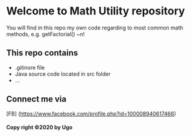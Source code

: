 # Welcome to Math Utility repository
You will find in this repo my own code regarding to most common math methods, e.g.
getFactorial() ~n!

## This repo contains
* .gitinore file
* Java source code located in src folder
* ...

## Connect me via
[FB] (https://www.facebook.com/profile.php?id=100008940617466)

#### Copy right ©2020 by Ugo